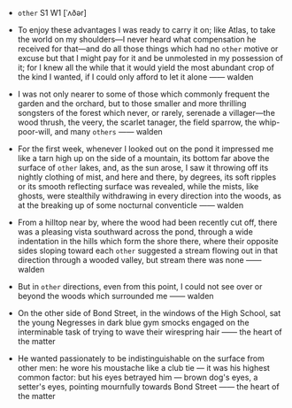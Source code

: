 - `other` S1 W1 [ˈʌðər]



-  To enjoy these advantages I was ready to carry it on; like Atlas, to take the world on my shoulders﻿—I never heard what compensation he received for that﻿—and do all those things which had no `other` motive or excuse but that I might pay for it and be unmolested in my possession of it; for I knew all the while that it would yield the most abundant crop of the kind I wanted, if I could only afford to let it alone —— walden

-  I was not only nearer to some of those which commonly frequent the garden and the orchard, but to those smaller and more thrilling songsters of the forest which never, or rarely, serenade a villager﻿—the wood thrush, the veery, the scarlet tanager, the field sparrow, the whip-poor-will, and many `others` —— walden

-  For the first week, whenever I looked out on the pond it impressed me like a tarn high up on the side of a mountain, its bottom far above the surface of `other` lakes, and, as the sun arose, I saw it throwing off its nightly clothing of mist, and here and there, by degrees, its soft ripples or its smooth reflecting surface was revealed, while the mists, like ghosts, were stealthily withdrawing in every direction into the woods, as at the breaking up of some nocturnal conventicle —— walden

-  From a hilltop near by, where the wood had been recently cut off, there was a pleasing vista southward across the pond, through a wide indentation in the hills which form the shore there, where their opposite sides sloping toward each `other` suggested a stream flowing out in that direction through a wooded valley, but stream there was none —— walden

-  But in `other` directions, even from this point, I could not see over or beyond the woods which surrounded me —— walden

-  On the other side of Bond Street, in the windows of the High School, sat the young Negresses in dark blue gym smocks engaged on the interminable task of trying to wave their wirespring hair —— the heart of the matter

-  He wanted passionately to be indistinguishable on the surface from other men: he wore his moustache like a club tie — it was his highest common factor: but his eyes betrayed him — brown dog's eyes, a setter's eyes, pointing mournfully towards Bond Street —— the heart of the matter